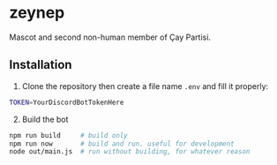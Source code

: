 # zeynep

Mascot and second non-human member of Çay Partisi.

## Installation

1. Clone the repository then create a file name `.env` and fill it properly:

```sh
TOKEN=YourDiscordBotTokenHere
```

2. Build the bot

```sh
npm run build     # build only
npm run now       # build and run. useful for development
node out/main.js  # run without building, for whatever reason
```
